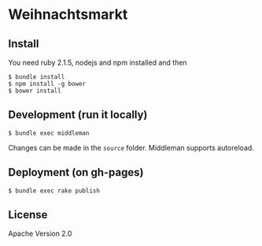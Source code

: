 # Weihnachtsmarkt


## Install

You need ruby 2.1.5, nodejs and npm installed and then

    $ bundle install
    $ npm install -g bower   
    $ bower install

## Development (run it locally)

    $ bundle exec middleman

Changes can be made in the `source` folder. Middleman supports autoreload.

## Deployment (on gh-pages)

    $ bundle exec rake publish


## License

Apache Version 2.0
